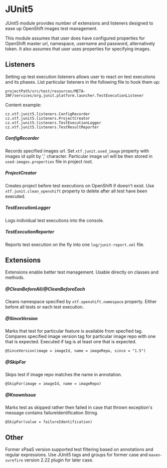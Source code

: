 # JUnit5
JUnit5 module provides number of extensions and listeners designed to ease up OpenShift images test management.

This module assumes that user does have configured properties for OpenShift master url, namespace, username and password, alternatively token. It also assumes that user uses properties for specifying images.

## Listeners
Setting up test execution listeners allows user to react on test executions and its phases. List particular listeners in the following file to hook them up:

`projectPath/src/test/resources/META-INF/services/org.junit.platform.launcher.TestExecutionListener`

Content example:
```
cz.xtf.junit5.listeners.ConfigRecorder
cz.xtf.junit5.listeners.ProjectCreator
cz.xtf.junit5.listeners.TestExecutionLogger
cz.xtf.junit5.listeners.TestResultReporter
```

##### ConfigRecorder
Records specified images url. Set `xtf.junit.used_image` property with images id split by ',' character. Particular image url will be then stored in `used-images.properties` file in project root.

##### ProjectCreator
Creates project before test executions on OpenShift if doesn't exist. Use `xtf.junit.clean_openshift` property to delete after all test have been executed. 

##### TestExecutionLogger
Logs individual test executions into the console.

##### TestExecutionReporter
Reports test execution on the fly into one `log/junit-report.xml` file. 

## Extensions
Extensions enable better test management. Usable directly on classes and methods.

##### @CleanBeforeAll/@CleanBeforeEach
Cleans namespace specified by `xtf.openshift.namespace` property. Either before all tests or each test execution.

##### @SinceVersion
Marks that test for particular feature is available from specfied tag. Compares specified image version tag for particular image repo with one that is expected. Executed if tag is at least one that is expected.

`@SinceVersion(image = imageId, name = imageRepo, since = "1.5")`

##### @SkipFor
Skips test if image repo matches the name in annotation.

`@SkipFor(image = imageId, name = imageRepo)`

##### @KnownIssue
Marks test as skipped rather then failed in case that thrown exception's message contains failureIdentification String.

`@SkipFor(value = failureIdentification)`

## Other
Former xPaaS version supported test filtering based on annotations and regular expressions. Use JUnit5 tags and groups for former case and `maven-surefire` version 2.22 plugin for later case.